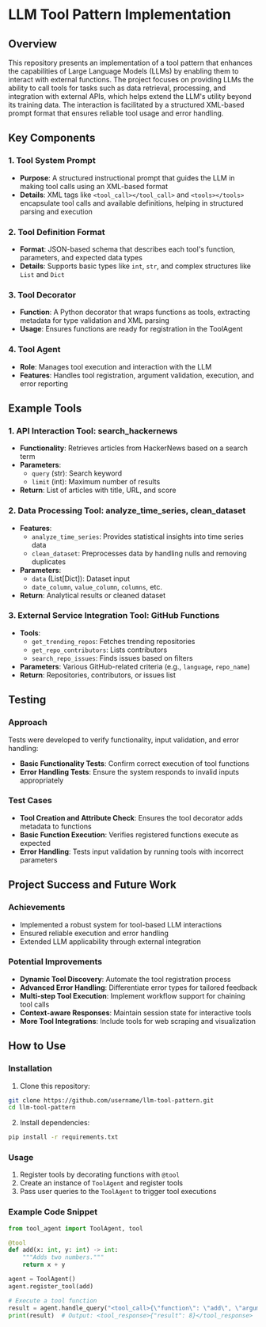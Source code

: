# LLM Tool Pattern Implementation

## Overview
This repository presents an implementation of a tool pattern that enhances the capabilities of Large Language Models (LLMs) by enabling them to interact with external functions. The project focuses on providing LLMs the ability to call tools for tasks such as data retrieval, processing, and integration with external APIs, which helps extend the LLM's utility beyond its training data. The interaction is facilitated by a structured XML-based prompt format that ensures reliable tool usage and error handling.

## Key Components

### 1. Tool System Prompt
* **Purpose**: A structured instructional prompt that guides the LLM in making tool calls using an XML-based format
* **Details**: XML tags like `<tool_call></tool_call>` and `<tools></tools>` encapsulate tool calls and available definitions, helping in structured parsing and execution

### 2. Tool Definition Format
* **Format**: JSON-based schema that describes each tool's function, parameters, and expected data types
* **Details**: Supports basic types like `int`, `str`, and complex structures like `List` and `Dict`

### 3. Tool Decorator
* **Function**: A Python decorator that wraps functions as tools, extracting metadata for type validation and XML parsing
* **Usage**: Ensures functions are ready for registration in the ToolAgent

### 4. Tool Agent
* **Role**: Manages tool execution and interaction with the LLM
* **Features**: Handles tool registration, argument validation, execution, and error reporting

## Example Tools

### 1. API Interaction Tool: search_hackernews
* **Functionality**: Retrieves articles from HackerNews based on a search term
* **Parameters**:
  * `query` (str): Search keyword
  * `limit` (int): Maximum number of results
* **Return**: List of articles with title, URL, and score

### 2. Data Processing Tool: analyze_time_series, clean_dataset
* **Features**:
  * `analyze_time_series`: Provides statistical insights into time series data
  * `clean_dataset`: Preprocesses data by handling nulls and removing duplicates
* **Parameters**:
  * `data` (List[Dict]): Dataset input
  * `date_column`, `value_column`, `columns`, etc.
* **Return**: Analytical results or cleaned dataset

### 3. External Service Integration Tool: GitHub Functions
* **Tools**:
  * `get_trending_repos`: Fetches trending repositories
  * `get_repo_contributors`: Lists contributors
  * `search_repo_issues`: Finds issues based on filters
* **Parameters**: Various GitHub-related criteria (e.g., `language`, `repo_name`)
* **Return**: Repositories, contributors, or issues list

## Testing

### Approach
Tests were developed to verify functionality, input validation, and error handling:
* **Basic Functionality Tests**: Confirm correct execution of tool functions
* **Error Handling Tests**: Ensure the system responds to invalid inputs appropriately

### Test Cases
* **Tool Creation and Attribute Check**: Ensures the tool decorator adds metadata to functions
* **Basic Function Execution**: Verifies registered functions execute as expected
* **Error Handling**: Tests input validation by running tools with incorrect parameters

## Project Success and Future Work

### Achievements
* Implemented a robust system for tool-based LLM interactions
* Ensured reliable execution and error handling
* Extended LLM applicability through external integration

### Potential Improvements
* **Dynamic Tool Discovery**: Automate the tool registration process
* **Advanced Error Handling**: Differentiate error types for tailored feedback
* **Multi-step Tool Execution**: Implement workflow support for chaining tool calls
* **Context-aware Responses**: Maintain session state for interactive tools
* **More Tool Integrations**: Include tools for web scraping and visualization

## How to Use

### Installation
1. Clone this repository:
```bash
git clone https://github.com/username/llm-tool-pattern.git
cd llm-tool-pattern
```

2. Install dependencies:
```bash
pip install -r requirements.txt
```

### Usage
1. Register tools by decorating functions with `@tool`
2. Create an instance of `ToolAgent` and register tools
3. Pass user queries to the `ToolAgent` to trigger tool executions

### Example Code Snippet
```python
from tool_agent import ToolAgent, tool

@tool
def add(x: int, y: int) -> int:
    """Adds two numbers."""
    return x + y

agent = ToolAgent()
agent.register_tool(add)

# Execute a tool function
result = agent.handle_query("<tool_call>{\"function\": \"add\", \"arguments\": {\"x\": 5, \"y\": 3}}</tool_call>")
print(result)  # Output: <tool_response>{"result": 8}</tool_response>
```